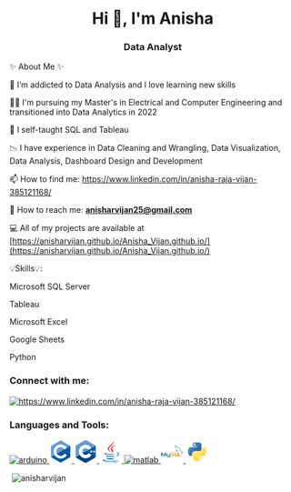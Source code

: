 <h1 align="center">Hi 👋, I'm Anisha</h1>
<h3 align="center">Data Analyst</h3>

✨ About Me ✨

👀 I’m addicted to Data Analysis and I love learning new skills

👨‍💻 I'm pursuing my Master's in Electrical and Computer Engineering and transitioned into Data Analytics in 2022

🌱 I self-taught SQL and Tableau

📉 I have experience in Data Cleaning and Wrangling, Data Visualization, Data Analysis, Dashboard Design and Development

📫 How to find me: https://www.linkedin.com/in/anisha-raja-vijan-385121168/ 

💬  How to reach me: **anisharvijan25@gmail.com**

💻 All of my projects are available at [https://anisharvijan.github.io/Anisha_Vijan.github.io/](https://anisharvijan.github.io/Anisha_Vijan.github.io/)
 

💡Skills💡:

Microsoft SQL Server

Tableau

Microsoft Excel

Google Sheets

Python

<h3 align="left">Connect with me:</h3>
<p align="left">
<a href="https://linkedin.com/in/https://www.linkedin.com/in/anisha-raja-vijan-385121168/" target="blank"><img align="center" src="https://raw.githubusercontent.com/rahuldkjain/github-profile-readme-generator/master/src/images/icons/Social/linked-in-alt.svg" alt="https://www.linkedin.com/in/anisha-raja-vijan-385121168/" height="30" width="40" /></a>
</p>

<h3 align="left">Languages and Tools:</h3>
<p align="left"> <a href="https://www.arduino.cc/" target="_blank" rel="noreferrer"> <img src="https://cdn.worldvectorlogo.com/logos/arduino-1.svg" alt="arduino" width="40" height="40"/> </a> <a href="https://www.cprogramming.com/" target="_blank" rel="noreferrer"> <img src="https://raw.githubusercontent.com/devicons/devicon/master/icons/c/c-original.svg" alt="c" width="40" height="40"/> </a> <a href="https://www.w3schools.com/cpp/" target="_blank" rel="noreferrer"> <img src="https://raw.githubusercontent.com/devicons/devicon/master/icons/cplusplus/cplusplus-original.svg" alt="cplusplus" width="40" height="40"/> </a> <a href="https://www.java.com" target="_blank" rel="noreferrer"> <img src="https://raw.githubusercontent.com/devicons/devicon/master/icons/java/java-original.svg" alt="java" width="40" height="40"/> </a> <a href="https://www.mathworks.com/" target="_blank" rel="noreferrer"> <img src="https://upload.wikimedia.org/wikipedia/commons/2/21/Matlab_Logo.png" alt="matlab" width="40" height="40"/> </a> <a href="https://www.mysql.com/" target="_blank" rel="noreferrer"> <img src="https://raw.githubusercontent.com/devicons/devicon/master/icons/mysql/mysql-original-wordmark.svg" alt="mysql" width="40" height="40"/> </a> <a href="https://www.python.org" target="_blank" rel="noreferrer"> <img src="https://raw.githubusercontent.com/devicons/devicon/master/icons/python/python-original.svg" alt="python" width="40" height="40"/> </a> </p>

<p>&nbsp;<img align="center" src="https://github-readme-stats.vercel.app/api?username=anisharvijan&show_icons=true&locale=en" alt="anisharvijan" /></p>

 


